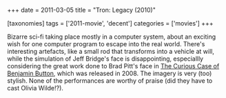 +++
date = 2011-03-05
title = "Tron: Legacy (2010)"

[taxonomies]
tags = ['2011-movie', 'decent']
categories = ['movies']
+++

Bizarre sci-fi taking place mostly in a computer system, about an
exciting wish for one computer program to escape into the real world.
There\'s interesting artefacts, like a small rod that transforms into a
vehicle at will, while the simulation of Jeff Bridge\'s face is
disappointing, especiallly considering the great work done to Brad
Pitt\'s face in [The Curious Case of Benjamin Button], which was
released in 2008. The imagery is very (too) stylish. None of the
performances are worthy of praise (did they have to cast Olivia
Wilde!?).

  [The Curious Case of Benjamin Button]: http://movies.tshepang.net/finchers-most-pointless-yet
